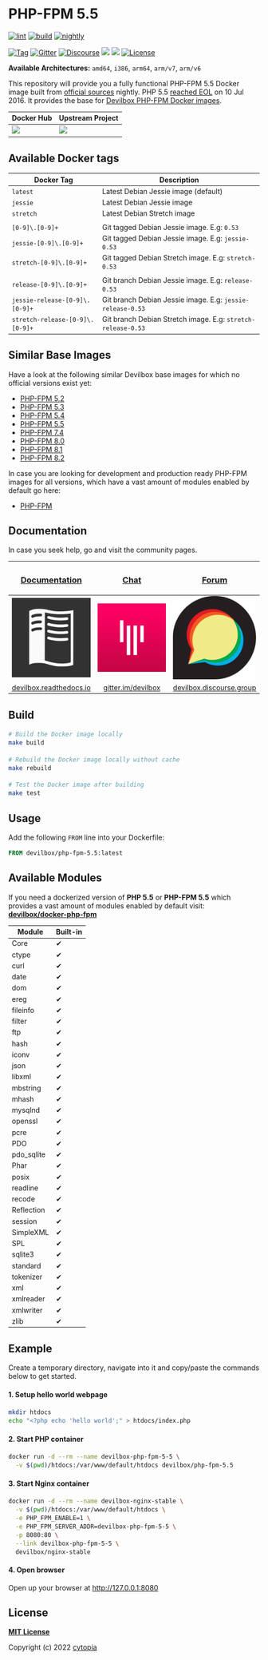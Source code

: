 # PHP-FPM 5.5

[![lint](https://github.com/devilbox/docker-php-fpm-5.5/workflows/lint/badge.svg)](https://github.com/devilbox/docker-php-fpm-5.5/actions?query=workflow%3Alint)
[![build](https://github.com/devilbox/docker-php-fpm-5.5/workflows/build/badge.svg)](https://github.com/devilbox/docker-php-fpm-5.5/actions?query=workflow%3Abuild)
[![nightly](https://github.com/devilbox/docker-php-fpm-5.5/workflows/nightly/badge.svg)](https://github.com/devilbox/docker-php-fpm-5.5/actions?query=workflow%3Anightly)

[![Tag](https://img.shields.io/github/tag/devilbox/docker-php-fpm-5.5.svg)](https://github.com/devilbox/docker-php-fpm-5.5/releases)
[![Gitter](https://badges.gitter.im/devilbox/Lobby.svg)](https://gitter.im/devilbox/Lobby?utm_source=badge&utm_medium=badge&utm_campaign=pr-badge&utm_content=badge)
[![Discourse](https://img.shields.io/discourse/https/devilbox.discourse.group/status.svg?colorB=%234CB697)](https://devilbox.discourse.group)
[![](https://images.microbadger.com/badges/version/devilbox/php-fpm-5.5.svg)](https://microbadger.com/images/devilbox/php-fpm-5.5 "php-fpm-5.5")
[![](https://images.microbadger.com/badges/image/devilbox/php-fpm-5.5.svg)](https://microbadger.com/images/devilbox/php-fpm-5.5 "php-fpm-5.5")
[![License](https://img.shields.io/badge/license-MIT-%233DA639.svg)](https://opensource.org/licenses/MIT)

**Available Architectures:**  `amd64`, `i386`, `arm64`, `arm/v7`, `arm/v6`

This repository will provide you a fully functional PHP-FPM 5.5 Docker image built from [official sources](http://php.net) nightly. PHP 5.5 [reached EOL](http://php.net/eol.php) on 10 Jul 2016. It provides the base for [Devilbox PHP-FPM Docker images](https://github.com/devilbox/docker-php-fpm).

| Docker Hub | Upstream Project |
|------------|------------------|
| <a href="https://hub.docker.com/r/devilbox/php-fpm-5.5"><img height="82px" src="http://dockeri.co/image/devilbox/php-fpm-5.5" /></a> | <a href="https://github.com/cytopia/devilbox" ><img height="82px" src="https://raw.githubusercontent.com/devilbox/artwork/master/submissions_banner/cytopia/01/png/banner_256_trans.png" /></a> |

## Available Docker tags

| Docker Tag                      | Description                                                  |
|---------------------------------|--------------------------------------------------------------|
| `latest`                        | Latest Debian Jessie image (default)                         |
| `jessie`                        | Latest Debian Jessie image                                   |
| `stretch`                       | Latest Debian Stretch image                                  |
|                                 |                                                              |
| `[0-9]\.[0-9]+`                 | Git tagged Debian Jessie image. E.g: `0.53`                  |
| `jessie-[0-9]\.[0-9]+`          | Git tagged Debian Jessie image. E.g: `jessie-0.53`           |
| `stretch-[0-9]\.[0-9]+`         | Git tagged Debian Stretch image. E.g: `stretch-0.53`         |
|                                 |                                                              |
| `release-[0-9]\.[0-9]+`         |  Git branch Debian Jessie image. E.g: `release-0.53`         |
| `jessie-release-[0-9]\.[0-9]+`  |  Git branch Debian Jessie image. E.g: `jessie-release-0.53`  |
| `stretch-release-[0-9]\.[0-9]+` | Git branch Debian Stretch image. E.g: `stretch-release-0.53` |

## Similar Base Images

Have a look at the following similar Devilbox base images for which no official versions exist yet:

* [PHP-FPM 5.2](https://github.com/devilbox/docker-php-fpm-5.2)
* [PHP-FPM 5.3](https://github.com/devilbox/docker-php-fpm-5.3)
* [PHP-FPM 5.4](https://github.com/devilbox/docker-php-fpm-5.4)
* [PHP-FPM 5.5](https://github.com/devilbox/docker-php-fpm-5.5)
* [PHP-FPM 7.4](https://github.com/devilbox/docker-php-fpm-7.4)
* [PHP-FPM 8.0](https://github.com/devilbox/docker-php-fpm-8.0)
* [PHP-FPM 8.1](https://github.com/devilbox/docker-php-fpm-8.1)
* [PHP-FPM 8.2](https://github.com/devilbox/docker-php-fpm-8.2)

In case you are looking for development and production ready PHP-FPM images for all versions,
which have a vast amount of modules enabled by default go here:

* [PHP-FPM](https://github.com/devilbox/docker-php-fpm)

## Documentation

In case you seek help, go and visit the community pages.

<table width="100%" style="width:100%; display:table;">
 <thead>
  <tr>
   <th width="33%" style="width:33%;"><h3><a target="_blank" href="https://devilbox.readthedocs.io">Documentation</a></h3></th>
   <th width="33%" style="width:33%;"><h3><a target="_blank" href="https://gitter.im/devilbox/Lobby">Chat</a></h3></th>
   <th width="33%" style="width:33%;"><h3><a target="_blank" href="https://devilbox.discourse.group">Forum</a></h3></th>
  </tr>
 </thead>
 <tbody style="vertical-align: middle; text-align: center;">
  <tr>
   <td>
    <a target="_blank" href="https://devilbox.readthedocs.io">
     <img title="Documentation" name="Documentation" src="https://raw.githubusercontent.com/cytopia/icons/master/400x400/readthedocs.png" />
    </a>
   </td>
   <td>
    <a target="_blank" href="https://gitter.im/devilbox/Lobby">
     <img title="Chat on Gitter" name="Chat on Gitter" src="https://raw.githubusercontent.com/cytopia/icons/master/400x400/gitter.png" />
    </a>
   </td>
   <td>
    <a target="_blank" href="https://devilbox.discourse.group">
     <img title="Devilbox Forums" name="Forum" src="https://raw.githubusercontent.com/cytopia/icons/master/400x400/discourse.png" />
    </a>
   </td>
  </tr>
  <tr>
  <td><a target="_blank" href="https://devilbox.readthedocs.io">devilbox.readthedocs.io</a></td>
  <td><a target="_blank" href="https://gitter.im/devilbox/Lobby">gitter.im/devilbox</a></td>
  <td><a target="_blank" href="https://devilbox.discourse.group">devilbox.discourse.group</a></td>
  </tr>
 </tbody>
</table>

## Build

```bash
# Build the Docker image locally
make build

# Rebuild the Docker image locally without cache
make rebuild

# Test the Docker image after building
make test
```

## Usage

Add the following `FROM` line into your Dockerfile:

```dockerfile
FROM devilbox/php-fpm-5.5:latest
```

## Available Modules

If you need a dockerized version of **PHP 5.5** or **PHP-FPM 5.5** which provides a vast amount of
modules enabled by default visit: **[devilbox/docker-php-fpm](https://github.com/devilbox/docker-php-fpm)**

<!-- modules -->
| Module       | Built-in  |
|--------------|-----------|
| Core         | ✔         |
| ctype        | ✔         |
| curl         | ✔         |
| date         | ✔         |
| dom          | ✔         |
| ereg         | ✔         |
| fileinfo     | ✔         |
| filter       | ✔         |
| ftp          | ✔         |
| hash         | ✔         |
| iconv        | ✔         |
| json         | ✔         |
| libxml       | ✔         |
| mbstring     | ✔         |
| mhash        | ✔         |
| mysqlnd      | ✔         |
| openssl      | ✔         |
| pcre         | ✔         |
| PDO          | ✔         |
| pdo_sqlite   | ✔         |
| Phar         | ✔         |
| posix        | ✔         |
| readline     | ✔         |
| recode       | ✔         |
| Reflection   | ✔         |
| session      | ✔         |
| SimpleXML    | ✔         |
| SPL          | ✔         |
| sqlite3      | ✔         |
| standard     | ✔         |
| tokenizer    | ✔         |
| xml          | ✔         |
| xmlreader    | ✔         |
| xmlwriter    | ✔         |
| zlib         | ✔         |
<!-- /modules -->

## Example

Create a temporary directory, navigate into it and copy/paste the commands below to get started.

#### 1. Setup hello world webpage
```bash
mkdir htdocs
echo "<?php echo 'hello world';" > htdocs/index.php
```

#### 2. Start PHP container
```bash
docker run -d --rm --name devilbox-php-fpm-5-5 \
  -v $(pwd)/htdocs:/var/www/default/htdocs devilbox/php-fpm-5.5
```

#### 3. Start Nginx container
```bash
docker run -d --rm --name devilbox-nginx-stable \
  -v $(pwd)/htdocs:/var/www/default/htdocs \
  -e PHP_FPM_ENABLE=1 \
  -e PHP_FPM_SERVER_ADDR=devilbox-php-fpm-5-5 \
  -p 8080:80 \
  --link devilbox-php-fpm-5-5 \
  devilbox/nginx-stable
```

#### 4. Open browser

Open up your browser at http://127.0.0.1:8080

## License

**[MIT License](LICENSE)**

Copyright (c) 2022 [cytopia](https://github.com/cytopia)
